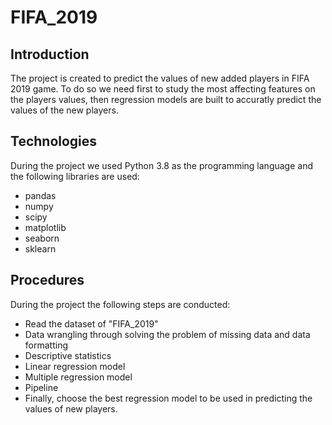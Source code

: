 # FIFA_2019
## Introduction
The project is created to predict the values of new added players in FIFA 2019 game. To do so we need first to study the most affecting features on the players values, then regression models are built to accuratly predict the values of the new players.

## Technologies
During the project we used Python 3.8 as the programming language and the following libraries are used:
- pandas
- numpy
- scipy
- matplotlib
- seaborn
- sklearn

## Procedures
During the project the following steps are conducted:
- Read the dataset of "FIFA_2019"
- Data wrangling through solving the problem of missing data and data formatting
- Descriptive statistics
- Linear regression model
- Multiple regression model
- Pipeline
- Finally, choose the best regression model to be used in predicting the values of new players.
